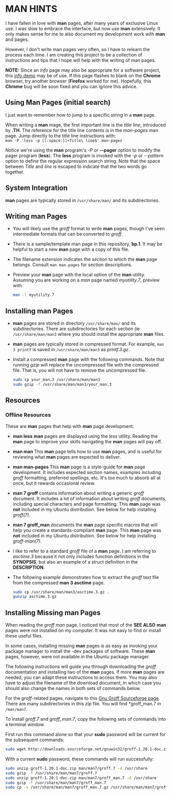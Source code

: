 # MAN HINTS

I have fallen in love with **man** pages, after many years of
exclusive Linux use.  I was slow to embrace the interface,
but now use **man** extensively.  It only makes sense for me
to also document my development work with **man** and pages.

However, I don't write man pages very often, so I have to
relearn the process each time.  I am creating this project to
be a collection of instructions and tips that I hope will help
with the writing of man pages.

**NOTE:** Since an *info* page may also be appropriate for
a software project, this [info demo](./README_info.md) may be of use.
If this page flashes to blank on the **Chrome** browser,
try another browser (**Firefox** worked for me).  Hopefully,
this **Chrome** bug will be soon fixed and you can ignore this
advice.

## Using Man Pages (initial search)

I just want to remember how to jump to a specific string
in a **man** page.

When writing a **man** mage, the first important line is the
*title line*, introduced by **.TH**.  The reference for the
title line contents is in the *man-pages* man page.  Jump
directly to the title line instructions with:  
`man -P 'less -p [[:space:]]+Title\ line$' man-pages `

Notice we're using the **man** program's *-P* or **--pager** option
to modify the pager program (**less**).  The **less** program is invoked
with the *-p* or *--pattern* option to define the regular expression
search string.  Note that the space between *Title* and *line* is escaped
to indicate that the two words go together.

## System Integration

**man** pages are typically stored in `/usr/share/man/` and
its subdirectories.

## Writing **man** Pages

- You will likely use the *groff* format to write **man**
  pages, though I've seen intermediate formats that can be
  converted to *groff*.

- There is a sample/template man page in this repository,
  **bp.1**.  It may be helpful to start a new **man** page
  with a copy of this file.

- The filename extension indicates the *section* to which
  the **man** page belongs.  Consult `man man-pages` for
  section descriptions.

- Preview your **man** page with the local option of the
  **man** utility.  Assuming you are working on a *man*
  page named *myutility.7*, preview with

  ~~~sh
  man -l myutility.7
  ~~~

## Installing **man** Pages

-  **man** pages are stored in directory `/usr/share/man/`
   and its subdirectories.  There are subdirectories for
   each section (ie `/usr/share/man/man3` where you should
   install the appropriate **man** files.

- **man** pages are typically stored in compressed format.
  For example, `man 3 printf` is saved in `/usr/share/man/man3`
  as *printf.3.gz*.

- Install a compressed **man** page with the following
  commands.  Note that running *gzip* will replace the
  uncompressed file with the compressed file.  That is,
  you will not have to remove the uncompressed file.

  ~~~sh
  sudo cp your_man.3 /usr/share/man/man3
  sudo gzip -f /usr/share/man/man3/your_man.3
  ~~~

## Resources

### Offline Resources

These are **man** pages that help with **man** page development:

- __man less__ **man** pages are displayed using the *less*
  utility.  Reading the **man** page to improve your skills
  navigating the **man** pages will pay off.

- __man man__ This **man** page tells how to use **man** pages,
  and is useful for reviewing what **man** pages are expected
  to deliver.

- __man man-pages__ This **man** page is a style-guide for
  **man** page development.  It includes expected section names,
  examples including *groff* formatting, preferred spellings,
  etc.  It's too much to absorb all at once, but it rewards
  occasional review.

- __man 7 groff__ contains information about writing a
  generic *groff* document.  It includes a lot of information
  about writing *groff* documents, including special characters
  and page formatting.  This **man** page was **not**
  included in my Ubuntu distribution.  See below for help
  installing *groff(7)*.

- __man 7 groff_man__ documents the **man** page specific macros
  that will help you create a standards-compliant **man** page.
  This **man** page was **not** included in my Ubuntu distribution.
  See below for help installing *groff-man(7)*.

- I like to refer to a standard *groff* file of a **man**
  page.  I am referring to *asctime.3* because it not only
  includes function definitions in the **SYNOPSIS**, but
  also an example of a struct definition in the
  **DESCRIPTION**.

- The following example demonstrates how to extract the
  *groff* text file from the compressed **man 3 asctime**
  page.

  ~~~sh
  sudo cp /usr/share/man/man3/asctime.3.gz .
  gunzip asctime.3.gz
  ~~~


## Installing Missing **man** Pages

When reading the *groff man* page, I noticed that most of the
**SEE ALSO** **man** pages were not installed on my computer.
It was not easy to find or install these useful files.

In some cases, installing missing **man** pages is as easy as
invoking your package manager to install the -dev packages
of software.  These **man** pages, however, were not available
in the Ubuntu package manager.

The following instructions will guide you through downloading
the *groff* documentation and installing two of the **man**
pages.  If more **man** pages are needed, you can adapt these
instructions to access them.  You may also have to adjust the
filename of the download document, in which case you should
also change the names in both sets of commands below.

For the *groff*-related pages, navigate to this
[Gnu Groff Sourceforge page](http://downloads.sourceforge.net/gnuwin32/groff-1.20.1-doc.zip).
There are many subdirectories in this *zip* file.  You
will find *groff_man.7 in `/man/man7`.

To install *groff.7* and *groff_man.7*, copy the following
sets of commands into a terminal window.

First run this command alone so that your **sudo** password
will be current for the subsequent commands:

~~~sh
sudo wget http://downloads.sourceforge.net/gnuwin32/groff-1.20.1-doc.zip
~~~

With a current **sudo** password, these commands will run
successfully:

~~~sh
sudo unzip groff-1.20.1-doc.zip man/man7/groff.7 -d /usr/share
sudo gzip -f /usr/share/man/man7/groff.7
sudo unzip groff-1.20.1-doc.zip man/man7/groff_man.7 -d /usr/share
sudo gzip -f /usr/share/man/man7/groff_man.7
sudo cp -s /usr/share/man/man7/groff_man.7.gz /usr/share/man/man7/groff-man.7.gz
~~~

  



